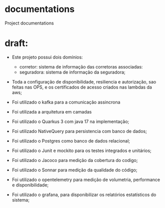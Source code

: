 # documentations
Project documentations

# draft:
* Este projeto possui dois domínios:
  * corretor: sistema de informação das corretoras associadas:
  * seguradora: sistema de informação da seguradora;

* Toda a configuração de disponibilidade, resiliencia e autorização, sao feitas nas OPS, e os certificados de acesso criados nas lambdas da aws;
* Foi utilizado o kafka para a comunicação assincrona
* Foi utilizada a arquitetura em camadas
* Foi utilizado o Quarkus 3 com java 17 na implementação;
* Foi utilizado NativeQuery para persistencia com banco de dados;
* Foi utilizado o Postgres como banco de dados relacional;
* Foi utilizado o Junit e mockito para os testes integrados e unitários;
* Foi utilizado o Jacoco para medição da cobertura do codigo;
* Foi utilizado o Sonnar para medição da qualidade do código;
* Foi utilizado o opentelemetry para medição de volumetria, performance e disponibilidade;
* Foi utilizado o grafana, para disponibilizar os relatórios estatísticos do sistema;

